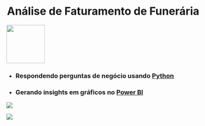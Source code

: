 <!DOCTYPE html>
<html lang="en">
<head>
    <meta charset="UTF-8">
    <meta http-equiv="X-UA-Compatible" content="IE=edge">
    <meta name="viewport" content="width=device-width, initial-scale=1.0">
</head>
<body>
    <H1 align="center"> Análise de Faturamento de Funerária</H1>
    <img src="https://user-images.githubusercontent.com/110841289/224345440-8a361749-899e-4a1b-ad68-3bc9230187bd.jpg" width=100>
    <ul>
      <li><h3> Respondendo perguntas de negócio usando <a href="https://www.python.org/">Python</a> </h3> </li>
      <li><h3> Gerando insights em gráficos no <a href="https://app.powerbi.com/"> Power BI </a> </h3> </li>
    </ul>
    <p>
      <img src="https://user-images.githubusercontent.com/110841289/213193583-dd1ce3d9-c0ad-4e59-a46e-860e8d3e8bc2.png"
    </p>
    <p>
      <img src="https://user-images.githubusercontent.com/110841289/213194223-0454bdbf-0089-4008-9506-323de8de47c4.png"
    </p>
</body>
</html>



